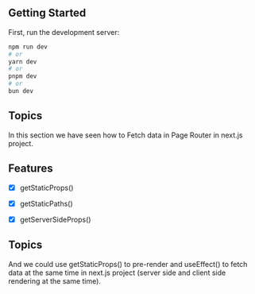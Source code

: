 

## Getting Started

First, run the development server:

```bash
npm run dev
# or
yarn dev
# or
pnpm dev
# or
bun dev
```


## Topics
In this section we have seen how to Fetch data in  Page Router  in next.js project.

## Features 
- [x] getStaticProps()
- [x] getStaticPaths()

- [x] getServerSideProps()

## Topics
And we could use getStaticProps() to pre-render  and useEffect() to fetch data at the same time  in next.js project (server side and client side rendering at the same time).






